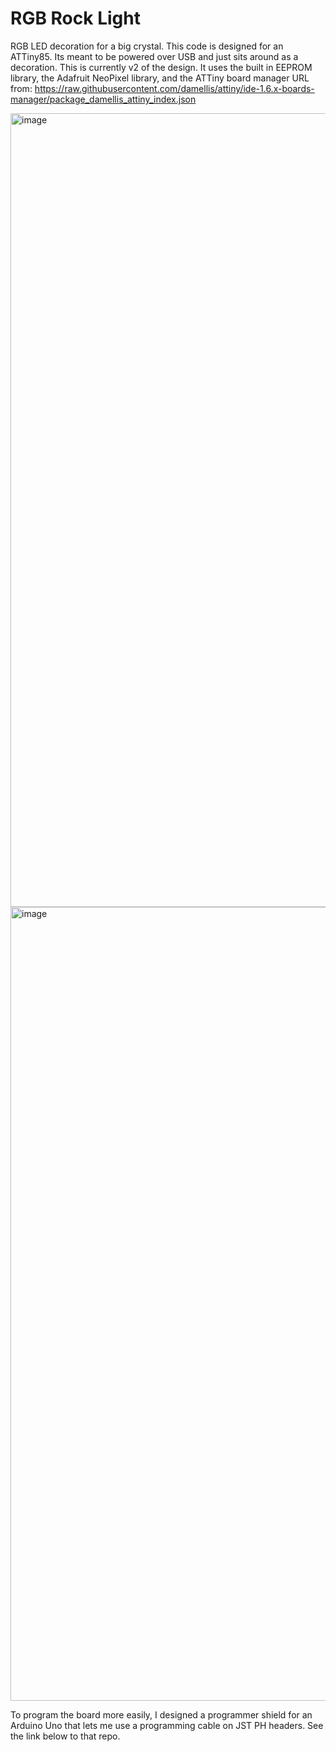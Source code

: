 # RGB Rock Light
 RGB LED decoration for a big crystal. This code is designed for an ATTiny85. Its meant to be powered over USB and just sits around as a decoration.
 This is currently v2 of the design. It uses the built in EEPROM library, the Adafruit NeoPixel library, and the ATTiny board manager URL from:
 https://raw.githubusercontent.com/damellis/attiny/ide-1.6.x-boards-manager/package_damellis_attiny_index.json

<img width="953" height="1270" alt="image" src="https://github.com/user-attachments/assets/b659c3f1-e1cf-4bbb-ba78-05401ce7d449" />

<img width="953" height="1270" alt="image" src="https://github.com/user-attachments/assets/b012266e-0aa6-4289-a4fc-59107a4395d7" />

To program the board more easily, I designed a programmer shield for an Arduino Uno that lets me use a programming cable on JST PH headers.
See the link below to that repo.
